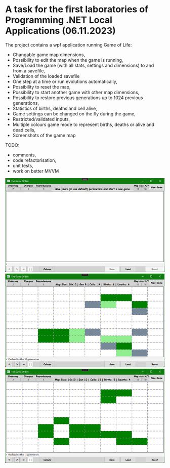 # A task for the first laboratories of Programming .NET Local Applications (06.11.2023)

The project contains a wpf application running Game of Life:
- Changable game map dimensions,
- Possibility to edit the map when the game is running,
- Save/Load the game (with all stats, settings and dimensions) to and from a savefile,
- Validation of the loaded savefile
- One step at a time or run evolutions automatically,
- Possibility to reset the map,
- Possibility to start another game with other map dimensions,
- Possibility to restore previous generations up to 1024 previous generations,
- Statistics of births, deaths and cell alive,
- Game settings can be changed on the fly during the game,
- Restricted/validated inputs,
- Multiple colours game mode to represent births, deaths or alive and dead cells,
- Screenshots of the game map


TODO:
- comments,
- code refactorisation,
- unit tests,
- work on better MVVM


![alt text](./preview.png)
![alt text](./preview2.png)
![alt text](./preview3.png)